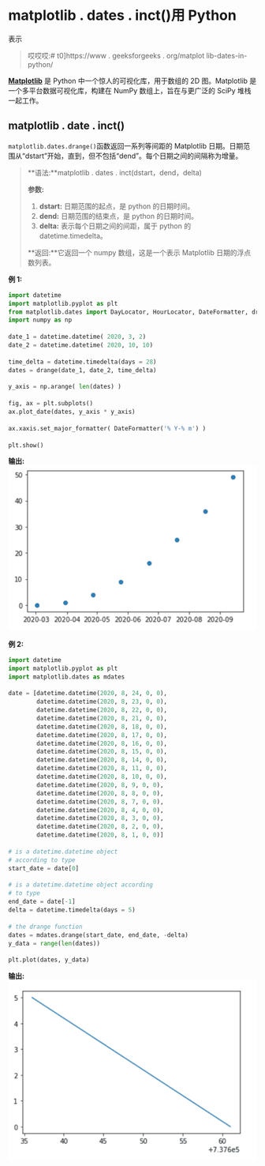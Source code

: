 # matplotlib . dates . inct()用 Python

表示

> 哎哎哎:# t0]https://www . geeksforgeeks . org/matplot lib-dates-in-python/

**[Matplotlib](https://www.geeksforgeeks.org/python-matplotlib-an-overview/)** 是 Python 中一个惊人的可视化库，用于数组的 2D 图。Matplotlib 是一个多平台数据可视化库，构建在 NumPy 数组上，旨在与更广泛的 SciPy 堆栈一起工作。

## matplotlib . date . inct()

`matplotlib.dates.drange()`函数返回一系列等间距的 Matplotlib 日期。日期范围从“dstart”开始，直到，但不包括“dend”。每个日期之间的间隔称为增量。

> **语法:**matplotlib . dates . inct(dstart，dend，delta)
> 
> **参数:**
> 
> 1.  **dstart:** 日期范围的起点，是 python 的日期时间。
> 2.  **dend:** 日期范围的结束点，是 python 的日期时间。
> 3.  **delta:** 表示每个日期之间的间距，属于 python 的 datetime.timedelta。
> 
> **返回:**它返回一个 numpy 数组，这是一个表示 Matplotlib 日期的浮点数列表。

**例 1:**

```py
import datetime
import matplotlib.pyplot as plt
from matplotlib.dates import DayLocator, HourLocator, DateFormatter, drange
import numpy as np

date_1 = datetime.datetime( 2020, 3, 2)
date_2 = datetime.datetime( 2020, 10, 10)

time_delta = datetime.timedelta(days = 28)
dates = drange(date_1, date_2, time_delta)

y_axis = np.arange( len(dates) )

fig, ax = plt.subplots()
ax.plot_date(dates, y_axis * y_axis)

ax.xaxis.set_major_formatter( DateFormatter('% Y-% m') )

plt.show()
```

**输出:**
![](img/4171109e3194a46fdf8ee6ee5910e9e0.png)

**例 2:**

```py
import datetime
import matplotlib.pyplot as plt
import matplotlib.dates as mdates

date = [datetime.datetime(2020, 8, 24, 0, 0),
        datetime.datetime(2020, 8, 23, 0, 0), 
        datetime.datetime(2020, 8, 22, 0, 0), 
        datetime.datetime(2020, 8, 21, 0, 0), 
        datetime.datetime(2020, 8, 18, 0, 0),
        datetime.datetime(2020, 8, 17, 0, 0),
        datetime.datetime(2020, 8, 16, 0, 0),
        datetime.datetime(2020, 8, 15, 0, 0),
        datetime.datetime(2020, 8, 14, 0, 0),
        datetime.datetime(2020, 8, 11, 0, 0),
        datetime.datetime(2020, 8, 10, 0, 0), 
        datetime.datetime(2020, 8, 9, 0, 0),
        datetime.datetime(2020, 8, 8, 0, 0),
        datetime.datetime(2020, 8, 7, 0, 0),
        datetime.datetime(2020, 8, 4, 0, 0),
        datetime.datetime(2020, 8, 3, 0, 0),
        datetime.datetime(2020, 8, 2, 0, 0),
        datetime.datetime(2020, 8, 1, 0, 0)]

# is a datetime.datetime object 
# according to type
start_date = date[0]

# is a datetime.datetime object according 
# to type    
end_date = date[-1]
delta = datetime.timedelta(days = 5)

# the drange function
dates = mdates.drange(start_date, end_date, -delta)
y_data = range(len(dates))

plt.plot(dates, y_data)
```

**输出:**
![](img/98dd370966e636ffa4d8092cbe08bf2d.png)